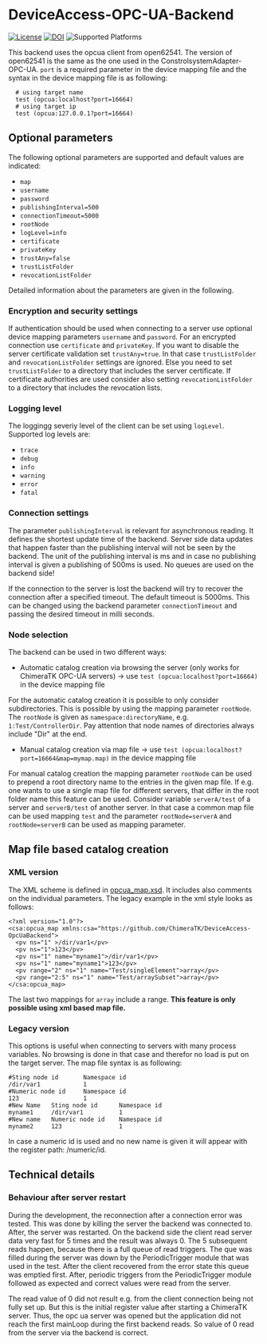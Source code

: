 # DeviceAccess-OPC-UA-Backend

[![License](https://img.shields.io/badge/license-LGPLv3-blue.svg)](https://www.gnu.org/licenses/lgpl-3.0.html)
[![DOI](https://rodare.hzdr.de/badge/DOI/10.14278/rodare.3255.svg)](https://doi.org/10.14278/rodare.3255)
![Supported Platforms][api-platforms]

[api-platforms]: https://img.shields.io/badge/platforms-linux%20-blue.svg "Supported Platforms"


This backend uses the opcua client from open62541. The version of open62541 is the same as the one used in the ConstrolsystemAdapter-OPC-UA. 
`port` is a required parameter in the device mapping file and the syntax in the device mapping file is as following:
       
      # using target name 
      test (opcua:localhost?port=16664)
      # using target ip
      test (opcua:127.0.0.1?port=16664)

## Optional parameters

The following optional parameters are supported and default values are indicated:
  - `map`
  - `username`
  - `password`
  - `publishingInterval=500`
  - `connectionTimeout=5000`
  - `rootNode`
  - `logLevel=info`
  - `certificate`
  - `privateKey`
  - `trustAny=false`
  - `trustListFolder`
  - `revocationListFolder`
 
Detailed information about the parameters are given in the following.

### Encryption and security settings

If authentication should be used when connecting to a server use optional device mapping parameters `username` and `password`.
For an encrypted connection use `certificate` and `privateKey`. If you want to disable the server certificate validation set `trustAny=true`. 
In that case `trustListFolder` and `revocationListFolder` settings are ignored.
Else you need to set `trustListFolder` to a directory that includes the server certificate. If certificate authorities are used consider also setting `revocationListFolder` to a directory that includes the revocation lists.

### Logging level

The loggingg severiy level of the client can be set using `logLevel`. Supported log levels are:
  - `trace`
  - `debug`
  - `info`
  - `warning`
  - `error`
  - `fatal`

### Connection settings

The parameter `publishingInterval` is relevant for asynchronous reading. It defines the shortest update time of the backend.
Server side data updates that happen faster than the publishing interval will not be seen by the backend. The unit of the publishing interval is ms and in case no publishing interval is given a publishing of 500ms is used. No queues are used on the backend side!

If the connection to the server is lost the backend will try to recover the connection after a specified timeout. The default timeout is 5000ms.
This can be changed using the backend parameter `connectionTimeout` and passing the desired timeout in milli seconds.

### Node selection

The backend can be used in two different ways:

- Automatic catalog creation via browsing the server (only works for ChimeraTK OPC-UA servers) &rarr; use `test (opcua:localhost?port=16664)` in the device mapping file

For the automatic catalog creation it is possible to only consider subdirectories. This is possible by using the mapping parameter `rootNode`.
The `rootNode` is given as `namespace:directoryName`, e.g. `1:Test/ControllerDir`. Pay attention that node names of directories always include "Dir" at the end.

- Manual catalog creation via map file &rarr; use `test (opcua:localhost?port=16664&map=mymap.map)` in the device mapping file

For manual catalog creation the mapping parameter `rootNode` can be used to prepend a root directory name to the entries in the given map file.
If e.g. one wants to use a single map file for different servers, that differ in the root folder name this feature can be used.
Consider variable `serverA/test` of a server and `serverB/test` of another server. In that case a common map file can be used mapping `test` 
and the parameter `rootNode=serverA` and `rootNode=serverB` can be used as mapping parameter.

## Map file based catalog creation

### XML version

The XML scheme is defined in [opcua_map.xsd](xmlschema/opcua_map.xsd). It includes also comments on the individual parameters.
The legacy example in the xml style looks as follows:

    <?xml version="1.0"?>
    <csa:opcua_map xmlns:csa="https://github.com/ChimeraTK/DeviceAccess-OpcUaBackend">
      <pv ns="1" >/dir/var1</pv>
      <pv ns="1">123</pv>
      <pv ns="1" name="myname1">/dir/var1</pv>
      <pv ns="1" name="myname1">123</pv>
      <pv range="2" ns="1" name="Test/singleElement">array</pv>
      <pv range="2:5" ns="1" name="Test/arraySubset">array</pv>
    </csa:opcua_map>

The last two mappings for `array` include a range. **This feature is only possible using xml based map file.**
### Legacy version
This options is useful when connecting to servers with many process variables. No browsing is done in that case and therefor no load is put on the target server.
The map file syntax is as following:

    #Sting node id       Namespace id
    /dir/var1            1
    #Numeric node id     Namespace id
    123                  1
    #New Name   Sting node id      Namespace id
    myname1     /dir/var1          1
    #New name   Numeric node id    Namespace id
    myname2     123                1 

In case a numeric id is used and no new name is given it will appear with the register path: /numeric/id.




## Technical details

### Behaviour after server restart

During the development, the reconnection after a connection error was tested. This was done by killing the server the backend was connected to. After, the server was restarted. On the backend side the client read server data very fast for 5 times and the result was always 0.
The 5 subsequent reads happen, because there is a full queue of read triggers. The que was filled during the server was down by the PeriodicTrigger module that was used in the test. After the client recovered from the error state this queue was emptied first. 
After, periodic triggers from the PeriodicTrigger module followed as expected and correct values were read from the server. 

The read value of 0 did not result e.g. from the client connection being not fully set up. But this is the initial register value after starting a ChimeraTK server. Thus, the opc ua server was opened but the application did not reach the first mainLoop during the first backend reads. So value of 0 read from the server via the backend is correct. 
